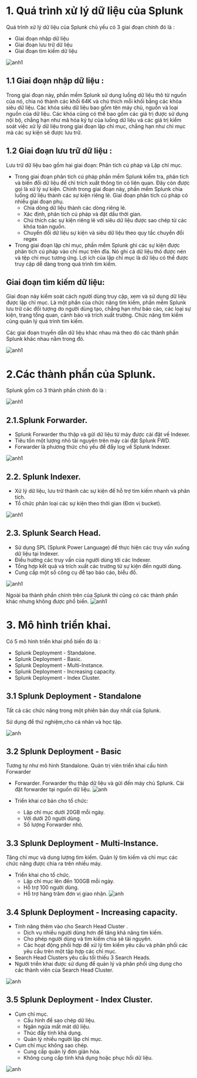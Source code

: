 # 1. Quá trình xử lý dữ liệu của Splunk
Quá trình xử lý dữ liệu của Splunk chủ yếu có 3 giai đoạn chính đó là :
* Giai đoạn nhập dữ liệu
* Giai đoạn lưu trữ dữ liệu
* Giai đoạn tìm kiếm dữ liệu

![anh1](https://github.com/ThanTam111/Splunk/blob/main/Image/Screenshot_14.png)

## 1.1 Giai đoạn nhập dữ liệu :

Trong giai đoạn này, phần mềm Splunk sử dụng luồng dữ liệu thô từ nguồn của nó, chia nó thành các khối 64K và chú thích mỗi khối bằng các khóa siêu dữ liệu. Các khóa siêu dữ liệu bao gồm tên máy chủ, nguồn và loại nguồn của dữ liệu. 
Các khóa cũng có thể bao gồm các giá trị được sử dụng nội bộ, chẳng hạn như mã hóa ký tự của luồng dữ liệu và các giá trị kiểm soát việc xử lý dữ liệu trong giai đoạn lập chỉ mục, chẳng hạn như chỉ mục mà các sự kiện sẽ được lưu trữ.

## 1.2 Giai đoạn lưu trữ dữ liệu :

Lưu trữ dữ liệu bao gồm hai giai đoạn: Phân tích cú pháp và Lập chỉ mục.
* Trong giai đoạn phân tích cú pháp phần mềm Splunk kiểm tra, phân tích và biến đổi dữ liệu để chỉ trích xuất thông tin có liên quan. Đây còn được gọi là xử lý sự kiện. Chính trong giai đoạn này, phần mềm Splunk chia luồng dữ liệu thành các sự kiện riêng lẻ. Giai đoạn phân tích cú pháp có nhiều giai đoạn phụ.
    * Chia dòng dữ liệu thành các dòng riêng lẻ.
    * Xác định, phân tích cú pháp và đặt dấu thời gian.
    * Chú thích các sự kiện riêng lẻ với siêu dữ liệu được sao chép từ các khóa toàn nguồn.
    * Chuyển đổi dữ liệu sự kiện và siêu dữ liệu theo quy tắc chuyển đổi regex
* Trong giai đoạn lập chỉ mục, phần mềm Splunk ghi các sự kiện được phân tích cú pháp vào chỉ mục trên đĩa. Nó ghi cả dữ liệu thô được nén và tệp chỉ mục tương ứng. Lợi ích của lập chỉ mục là dữ liệu có thể được truy cập dễ dàng trong quá trình tìm kiếm.

## Giai đoạn tìm kiếm dữ liệu:

Giai đoạn này kiểm soát cách người dùng truy cập, xem và sử dụng dữ liệu được lập chỉ mục. Là một phần của chức năng tìm kiếm, phần mềm Splunk lưu trữ các đối tượng do người dùng tạo, chẳng hạn như báo cáo, các loại sự kiện, trang tổng quan, cảnh báo và trích xuất trường. Chức năng tìm kiếm cũng quản lý quá trình tìm kiếm.

Các giai đoạn truyền dẫn dữ liệu khác nhau mà theo đó các thành phần Splunk khác nhau nằm trong đó.

![anh1](https://github.com/ThanTam111/Splunk/blob/main/Image/Screenshot_15.png)
# 2.Các thành phần của Splunk.
Splunk gồm có 3 thành phần chính đó là :

![anh1](https://github.com/ThanTam111/Splunk/blob/main/Image/Screenshot_2.png)

## 2.1.Splunk Forwarder.
* Splunk Forwarder thu thập và gửi dữ liệu từ máy được cài đặt về Indexer.
* Tiêu tốn một lượng nhỏ tài nguyên trên máy cài đặt Splunk FWD.
* Forwarder là phương thức chủ yếu để đẩy log về Splunk Indexer.

![anh1](https://github.com/ThanTam111/Splunk/blob/main/Image/Screenshot_16.png)

## 2.2. Splunk Indexer.
* Xử lý dữ liệu, lưu trữ thành các sự kiện để hỗ trợ tìm kiếm nhanh và phân tích.
* Tổ chức phân loại các sự kiện theo thời gian (Đơn vị bucket). 

![anh1](https://github.com/ThanTam111/Splunk/blob/main/Image/Screenshot_3.png)

## 2.3. Splunk Search Head.
* Sử dụng SPL (Splunk Power Language) để thực hiện các truy vấn xuống dữ liệu tại Indexer.
* Điều hướng các truy vấn của người dùng tới các Indexer.
* Tổng hợp kết quả và trích xuất các trường từ sự kiện đến người dùng.
* Cung cấp một số công cụ để tạo báo cáo, biểu đồ.

![anh1](https://github.com/ThanTam111/Splunk/blob/main/Image/Screenshot_5.png)

Ngoài ba thành phần chính trên của Splunk thì  cũng có các thành phần khác nhưng không được phổ biến.
![anh1]()


# 3. Mô hình triển khai.

Có 5 mô hình triển khai phổ biến đó là : 
* Splunk Deployment - Standalone.
* Splunk Deployment - Basic.
* Splunk Deployment - Multi-Instance.
* Splunk Deployment - Increasing capacity.
* Splunk Deployment - Index Cluster.

## 3.1 Splunk Deployment - Standalone
Tất cả các chức năng trong một phiên bản duy nhất của Splunk.

Sử dụng để thử nghiệm,cho cá nhân và học tập.

![anh](https://github.com/ThanTam111/Splunk/blob/main/Image/Screenshot_9.png)

## 3.2 Splunk Deployment - Basic
Tương tự như mô hình Standalone.
Quản trị viên triển khai cấu hình Forwarder
* Forwarder.
Forwarder thu thập dữ liệu và gửi đến máy chủ Splunk.
Cài đặt forwarder tại nguồn dữ liệu.
![anh](https://github.com/ThanTam111/Splunk/blob/main/Image/Screenshot_10.png)

* Triển khai cơ bản cho tổ chức: 
    * Lập chỉ mục dưới 20GB mỗi ngày.
    * Với dưới 20 người dùng.
    * Số lượng Forwarder nhỏ.
## 3.3 Splunk Deployment - Multi-Instance.
Tăng chỉ mục và dung lượng tìm kiếm.
Quản lý tìm kiếm và chỉ mục các chức năng được chia ra trên nhiều máy.
* Triển khai cho tổ chức. 
    * Lập chỉ mục lên đến 100GB mỗi ngày.
    * Hỗ trợ 100 người dùng.
    * Hỗ trợ hàng trăm đơn vị giao nhận.
![anh](https://github.com/ThanTam111/Splunk/blob/main/Image/Screenshot_11.png)

## 3.4 Splunk Deployment - Increasing capacity.
* Tính năng thêm vào cho Search Head Cluster .
    * Dịch vụ nhiều người dùng hơn để tăng khả năng tìm kiếm.
    * Cho phép người dùng và tìm kiếm chia sẻ tài nguyên.
    * Các hoạt động phối hợp để xử lý tìm kiếm yêu cầu và phân phối  các yêu cầu trên một tập hợp các chỉ mục.
* Search Head Clusters yêu cầu tối thiếu 3 Search Heads.
* Người triển khai được sử dụng để quản lý và phân phối ứng dụng cho các thành viên của Search Head Cluster.

![anh](https://github.com/ThanTam111/Splunk/blob/main/Image/Screenshot_12.png)
## 3.5 Splunk Deployment - Index Cluster.
* Cụm chỉ mục. 
    * Cấu hình để sao chép dữ liệu. 
    * Ngăn ngừa mất mát dữ liệu.
    * Thúc đẩy tính khả dụng.
    * Quản lý nhiều người lập chỉ mục.
* Cụm chỉ mục không sao chép.
    * Cung cấp quản lý đơn giản hóa.
    * Không cung cấp tính khả dụng hoặc phục hồi dữ liệu.

![anh](https://github.com/ThanTam111/Splunk/blob/main/Image/Screenshot_13.png)

